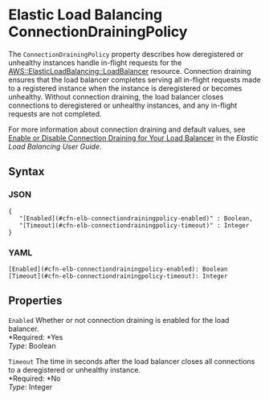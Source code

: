 # Elastic Load Balancing ConnectionDrainingPolicy<a name="aws-properties-ec2-elb-connectiondrainingpolicy"></a>

The `ConnectionDrainingPolicy` property describes how deregistered or unhealthy instances handle in\-flight requests for the [AWS::ElasticLoadBalancing::LoadBalancer](aws-properties-ec2-elb.md) resource\. Connection draining ensures that the load balancer completes serving all in\-flight requests made to a registered instance when the instance is deregistered or becomes unhealthy\. Without connection draining, the load balancer closes connections to deregistered or unhealthy instances, and any in\-flight requests are not completed\.

For more information about connection draining and default values, see [Enable or Disable Connection Draining for Your Load Balancer](http://docs.aws.amazon.com/elasticloadbalancing/latest/userguide/config-conn-drain.html) in the *Elastic Load Balancing User Guide*\.

## Syntax<a name="w3ab2c21c14d812b7"></a>

### JSON<a name="aws-properties-ec2-elb-connectiondrainingpolicy-syntax.json"></a>

```
{
   "[Enabled](#cfn-elb-connectiondrainingpolicy-enabled)" : Boolean,
   "[Timeout](#cfn-elb-connectiondrainingpolicy-timeout)" : Integer
}
```

### YAML<a name="aws-properties-ec2-elb-connectiondrainingpolicy-syntax.yaml"></a>

```
[Enabled](#cfn-elb-connectiondrainingpolicy-enabled): Boolean
[Timeout](#cfn-elb-connectiondrainingpolicy-timeout): Integer
```

## Properties<a name="w3ab2c21c14d812b9"></a>

`Enabled`  <a name="cfn-elb-connectiondrainingpolicy-enabled"></a>
Whether or not connection draining is enabled for the load balancer\.  
*Required: *Yes  
*Type*: Boolean

`Timeout`  <a name="cfn-elb-connectiondrainingpolicy-timeout"></a>
The time in seconds after the load balancer closes all connections to a deregistered or unhealthy instance\.  
*Required: *No  
*Type*: Integer
